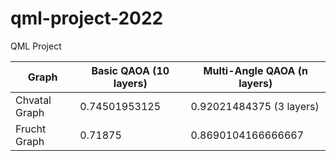 # qml-project-2022
QML Project

|Graph|Basic QAOA (10 layers)|Multi-Angle QAOA (n layers)|
|------|------|------|
|Chvatal Graph|0.74501953125|0.92021484375 (3 layers)|
|Frucht Graph|0.71875|0.8690104166666667|
